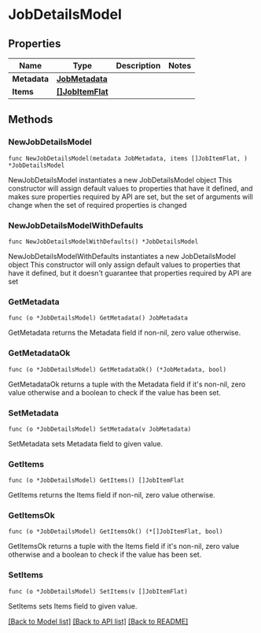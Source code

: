 # JobDetailsModel

## Properties

Name | Type | Description | Notes
------------ | ------------- | ------------- | -------------
**Metadata** | [**JobMetadata**](JobMetadata.md) |  | 
**Items** | [**[]JobItemFlat**](JobItemFlat.md) |  | 

## Methods

### NewJobDetailsModel

`func NewJobDetailsModel(metadata JobMetadata, items []JobItemFlat, ) *JobDetailsModel`

NewJobDetailsModel instantiates a new JobDetailsModel object
This constructor will assign default values to properties that have it defined,
and makes sure properties required by API are set, but the set of arguments
will change when the set of required properties is changed

### NewJobDetailsModelWithDefaults

`func NewJobDetailsModelWithDefaults() *JobDetailsModel`

NewJobDetailsModelWithDefaults instantiates a new JobDetailsModel object
This constructor will only assign default values to properties that have it defined,
but it doesn't guarantee that properties required by API are set

### GetMetadata

`func (o *JobDetailsModel) GetMetadata() JobMetadata`

GetMetadata returns the Metadata field if non-nil, zero value otherwise.

### GetMetadataOk

`func (o *JobDetailsModel) GetMetadataOk() (*JobMetadata, bool)`

GetMetadataOk returns a tuple with the Metadata field if it's non-nil, zero value otherwise
and a boolean to check if the value has been set.

### SetMetadata

`func (o *JobDetailsModel) SetMetadata(v JobMetadata)`

SetMetadata sets Metadata field to given value.


### GetItems

`func (o *JobDetailsModel) GetItems() []JobItemFlat`

GetItems returns the Items field if non-nil, zero value otherwise.

### GetItemsOk

`func (o *JobDetailsModel) GetItemsOk() (*[]JobItemFlat, bool)`

GetItemsOk returns a tuple with the Items field if it's non-nil, zero value otherwise
and a boolean to check if the value has been set.

### SetItems

`func (o *JobDetailsModel) SetItems(v []JobItemFlat)`

SetItems sets Items field to given value.



[[Back to Model list]](../README.md#documentation-for-models) [[Back to API list]](../README.md#documentation-for-api-endpoints) [[Back to README]](../README.md)


